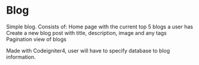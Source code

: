 # Blog
 
Simple blog. Consists of:
Home page with the current top 5 blogs a user has
Create a new blog post with title, description, image and any tags
Pagination view of blogs 

Made with Codeigniter4, user will have to specify database to blog information. 
